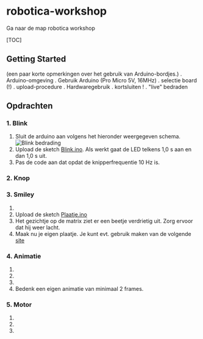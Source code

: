 # robotica-workshop

Ga naar de map robotica workshop

[TOC]

## Getting Started
(een paar korte opmerkingen over het gebruik van Arduino-bordjes.)
. Arduino-omgeving
. Gebruik Arduino (Pro Micro 5V, 16MHz)
 . selectie board (!)
 . upload-procedure
. Hardwaregebruik
 . kortsluiten !
 . "live" bedraden

## Opdrachten


### 1. Blink
1. Sluit de arduino aan volgens het hieronder weergegeven schema.
![Blink bedrading](./code/Blink/blink-bedrading.png)
2. Upload de sketch [Blink.ino](./code/Blink/Blink.ino). Als werkt gaat de LED telkens 1,0 s aan en dan 1,0 s uit.
3. Pas de code aan dat opdat de knipperfrequentie 10 Hz is.


### 2. Knop


### 3. Smiley
1.
2. Upload de sketch [Plaatje.ino](https://github.com/kooi/robotica-workshop/blob/master/code/Plaatje/Plaatje.ino)
3. Het gezichtje op de matrix ziet er een beetje verdrietig uit. Zorg ervoor dat hij weer lacht.
4. Maak nu je eigen plaatje. Je kunt evt. gebruik maken van de volgende [site](http://www.pial.net/8x8-dot-matrix-font-generator-based-on-javascript-and-html/)


### 4. Animatie
1.
2.
3. 
4. Bedenk een eigen animatie van minimaal 2 frames. 


### 5. Motor
1. 
2. 
3. 



